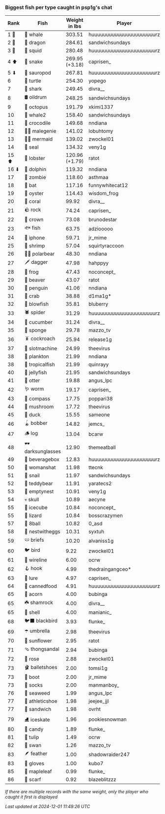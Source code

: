 ### Biggest fish per type caught in psp1g's chat
| Rank | Fish | Weight in lbs | Player |
|------|--------|-----------|---------|
| 1 🥇  | 🐳 whale | 303.51 | huuuuuuuuuuuuuuuuuuuuuurz |
| 2 🥈  | 🐉 dragon | 284.61 | sandwichsundays |
| 3 🥉  | 🦑 squid | 280.48 | huuuuuuuuuuuuuuuuuuuuuurz |
| 4 ⬆ | 🐍 snake | 269.95 (+3.18) | caprisen_ |
| 5 ⬇ | 🦕 sauropod | 267.81 | huuuuuuuuuuuuuuuuuuuuuurz |
| 6  | 🐢 turtle | 254.30 | yopego |
| 7  | 🦈 shark | 249.45 | divra__ |
| 8  | 🛢️ oildrum | 248.25 | sandwichsundays |
| 9  | 🐙 octopus | 191.79 | xkimi1337 |
| 10  | 🐋 whale2 | 158.40 | sandwichsundays |
| 11  | 🐊 crocodile | 149.68 | nndiana |
| 12  | 🧞‍♂ malegenie | 141.02 | lobuhtomy |
| 13  | 🧜‍♀️ mermaid | 139.02 | zwockel01 |
| 14  | 🦭 seal | 134.32 | veny1g |
| 15 ⬆ | 🦞 lobster | 120.96 (+1.79) | ratot |
| 16 ⬇ | 🐬 dolphin | 119.32 | nndiana |
| 17  | 🧟 zombie | 118.60 | asthmaa |
| 18  | 🦇 bat | 117.16 | funnywhitecat12 |
| 19  | 🦪 oyster | 114.43 | wisdom_frog |
| 20  | 🪸 coral | 99.92 | divra__ |
| 21  | 🪨 rock | 74.24 | caprisen_ |
| 22  | 👑 crown | 73.08 | brunodestar |
| 23  | 🐟 fish | 63.75 | adziooooo |
| 24  | 📱 iphone | 59.71 | jr_mime |
| 25  | 🦐 shrimp | 57.04 | squirtyraccoon |
| 26  | 🐻‍❄ polarbear | 48.30 | nndiana |
| 27  | 🗡️ dagger | 47.98 | hahppyy |
| 28  | 🐸 frog | 47.43 | noconcept_ |
| 29  | 🦫 beaver | 43.07 | ratot |
| 30  | 🐧 penguin | 41.06 | nndiana |
| 31  | 🦀 crab | 38.88 | d1ma1g* |
| 32  | 🐡 blowfish | 35.81 | bluberry |
| 33  | 🕷️ spider | 31.29 | huuuuuuuuuuuuuuuuuuuuuurz |
| 34  | 🥒 cucumber | 31.24 | divra__ |
| 35  | 🧽 sponge | 29.78 | mazzo_tv |
| 36  | 🪳 cockroach | 25.94 | release1g |
| 37  | 🎰 slotmachine | 24.99 | theevirus |
| 38  | 🦠 plankton | 21.99 | nndiana |
| 38  | 🐠 tropicalfish | 21.99 | quinrayy |
| 40  | 🪼 jellyfish | 21.95 | sandwichsundays |
| 41  | 🦦 otter | 19.88 | angus_lpc |
| 42  | 🪱 worm | 19.17 | caprisen_ |
| 43  | 🧭 compass | 17.75 | poppari38 |
| 44  | 🍄 mushroom | 17.72 | theevirus |
| 45  | 🦆 duck | 15.55 | sameone |
| 46  | 🪀 bobber | 14.82 | jemcs_ |
| 47  | 🪵 log | 13.04 | bcarw |
| 48  | 🕶️ darksunglasses | 12.90 | themeatball |
| 49  | 🧃 beveragebox | 12.83 | huuuuuuuuuuuuuuuuuuuuuurz |
| 50  | 👒 womanshat | 11.98 | ttecnk |
| 51  | 🐌 snail | 11.97 | sandwichsundays |
| 52  | 🧸 teddybear | 11.91 | yaratecs2 |
| 53  | 🪹 emptynest | 10.91 | veny1g |
| 54  | 💀 skull | 10.89 | aecyne |
| 55  | 🧊 icecube | 10.84 | noconcept_ |
| 55  | 🦎 lizard | 10.84 | bosscrazymen |
| 57  | 🎱 8ball | 10.82 | 0_asd |
| 58  | 🪺 nestwitheggs | 10.31 | syxtuh |
| 59  | 🩲 briefs | 10.20 | alvaniss1g |
| 60  | 🐦 bird | 9.22 | zwockel01 |
| 61  | 🧵 wireline | 6.00 | ocrw |
| 62  | 🪝 hook | 4.99 | thedraingangceo* |
| 63  | 🎏 lure | 4.97 | caprisen_ |
| 64  | 🥫 cannedfood | 4.91 | huuuuuuuuuuuuuuuuuuuuuurz |
| 65  | 🌰 acorn | 4.00 | bubinga |
| 65  | ☘️ shamrock | 4.00 | divra__ |
| 65  | 🐚 shell | 4.00 | manianic_ |
| 68  | 🐦‍⬛ blackbird | 3.93 | flunke_ |
| 69  | ☂️ umbrella | 2.98 | theevirus |
| 70  | 🌻 sunflower | 2.95 | ratot |
| 71  | 🩴 thongsandal | 2.94 | bubinga |
| 72  | 🌹 rose | 2.88 | zwockel01 |
| 73  | 🩰 balletshoes | 2.00 | tomsi1g |
| 73  | 👢 boot | 2.00 | jr_mime |
| 73  | 🧦 socks | 2.00 | manmanboy_ |
| 76  | 🌿 seaweed | 1.99 | angus_lpc |
| 77  | 👟 athleticshoe | 1.98 | jeejee_jjl |
| 77  | 🥪 sandwich | 1.98 | ovrht |
| 79  | ⛸️ iceskate | 1.96 | pookiesnowman |
| 80  | 🍬 candy | 1.89 | flunke_ |
| 81  | 🌷 tulip | 1.49 | ocrw |
| 82  | 🦢 swan | 1.26 | mazzo_tv |
| 83  | 🪶 feather | 1.00 | shadowraider247 |
| 83  | 🧤 gloves | 1.00 | kubo7 |
| 85  | 🍁 mapleleaf | 0.99 | flunke_ |
| 86  | 🧣 scarf | 0.92 | blazeblitzzz |

_If there are multiple records with the same weight, only the player who caught it first is displayed_

_Last updated at 2024-12-01 11:49:26 UTC_